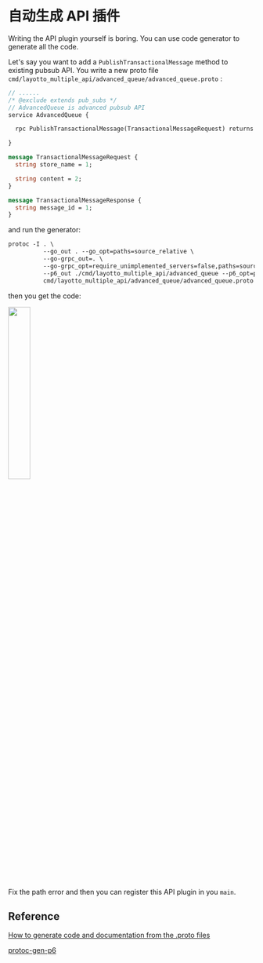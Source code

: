 # 自动生成 API 插件

Writing the API plugin yourself is boring. You can use code generator to generate all the code.

Let's say you want to add a `PublishTransactionalMessage` method to existing pubsub API. You write a new proto file `cmd/layotto_multiple_api/advanced_queue/advanced_queue.proto` :

```protobuf
// ......
/* @exclude extends pub_subs */
// AdvancedQueue is advanced pubsub API
service AdvancedQueue {

  rpc PublishTransactionalMessage(TransactionalMessageRequest) returns (TransactionalMessageResponse);

}

message TransactionalMessageRequest {
  string store_name = 1;

  string content = 2;
}

message TransactionalMessageResponse {
  string message_id = 1;
}

```

and run the generator:

```protobuf
protoc -I . \
          --go_out . --go_opt=paths=source_relative \
          --go-grpc_out=. \
          --go-grpc_opt=require_unimplemented_servers=false,paths=source_relative \
          --p6_out ./cmd/layotto_multiple_api/advanced_queue --p6_opt=paths=source_relative \
          cmd/layotto_multiple_api/advanced_queue/advanced_queue.proto
```

then you get the code:

<img src="https://user-images.githubusercontent.com/26001097/189822603-c4c9d0c6-86a1-4a66-bba8-3d01758808e7.png" width="30%" height="30%" />

Fix the path error and then you can register this API plugin in you `main`.

## Reference

[How to generate code and documentation from the .proto files](zh/api_reference/how_to_generate_api_doc)

[protoc-gen-p6](https://github.com/seeflood/protoc-gen-p6)